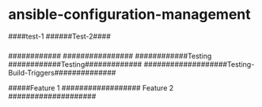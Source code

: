 # ansible-configuration-management

####test-1
######Test-2####
#####
############
################
############Testing
############Testing#############
###################Testing-Build-Triggers##############


#####Feature 1
##################
Feature 2
####################


